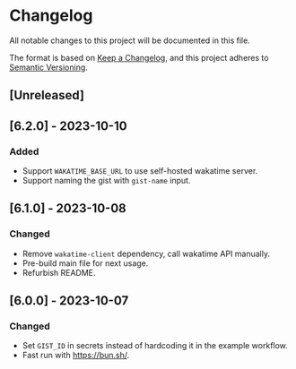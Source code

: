 # Changelog

All notable changes to this project will be documented in this file.

The format is based on [Keep a Changelog](https://keepachangelog.com/en/1.0.0/),
and this project adheres to [Semantic Versioning](https://semver.org/spec/v2.0.0.html).

## [Unreleased]

## [6.2.0] - 2023-10-10

### Added

- Support `WAKATIME_BASE_URL` to use self-hosted wakatime server.
- Support naming the gist with `gist-name` input.

## [6.1.0] - 2023-10-08

### Changed

- Remove `wakatime-client` dependency, call wakatime API manually.
- Pre-build main file for next usage.
- Refurbish README.

## [6.0.0] - 2023-10-07

### Changed

- Set `GIST_ID` in secrets instead of hardcoding it in the example workflow.
- Fast run with <https://bun.sh/>.
